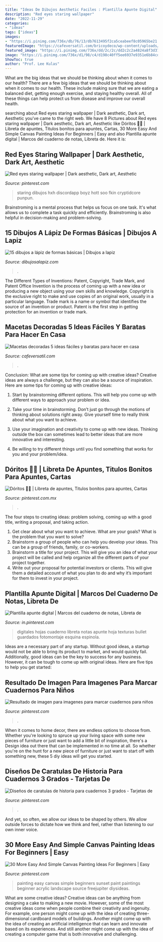 ```yaml
---
title: "Ideas De Dibujos Aesthetic Faciles : Plantilla Apunte Digital"
description: "Red eyes staring wallpaper"
date: "2022-11-29"
categories:
- "ideas"
tags: ["ideas"]
images:
- "https://i.pinimg.com/736x/db/76/13/db7613495f2ca5ceabeef8c05965be21.jpg"
featuredImage: "https://cafeversatil.com/bricoydeco/wp-content/uploads/2016/10/004-38.jpg"
featured_image: "https://i.pinimg.com/736x/dd/2c/2c/dd2c2c2a4824a8f3d3755402c276d30f.jpg"
image: "https://i.pinimg.com/736x/d1/98/c4/d198c40ff5ee6937e9351e6b84cdf331.jpg"
ShowToc: true
author: "Prof. Lee Kulas"
---
```



What are the big ideas that we should be thinking about when it comes to our health?
There are a few big ideas that we should be thinking about when it comes to our health. These include making sure that we are eating a balanced diet, getting enough exercise, and staying healthy overall. All of these things can help protect us from disease and improve our overall health.

	

		
searching about Red eyes staring wallpaper | Dark aesthetic, Dark art, Aesthetic you've came to the right web. We have 8 Pictures about Red eyes staring wallpaper | Dark aesthetic, Dark art, Aesthetic like Dóritos 🙂😘 | Libreta de apuntes, Titulos bonitos para apuntes, Cartas, 30 More Easy And Simple Canvas Painting Ideas For Beginners | Easy and also Plantilla apunte digital | Marcos del cuaderno de notas, Libreta de. Here it is:
		
    
## Red Eyes Staring Wallpaper | Dark Aesthetic, Dark Art, Aesthetic

<img loading=lazy src="https://i.pinimg.com/736x/dd/2c/2c/dd2c2c2a4824a8f3d3755402c276d30f.jpg" onerror="this.onerror=null;this.src='https://tse3.mm.bing.net/th?id=OIP.o6n-Ii05loP9p7i9AfyO3gHaHU&amp;pid=15.1';" alt="Red eyes staring wallpaper | Dark aesthetic, Dark art, Aesthetic">

_Source: pinterest.com_

>staring dibujos hxh discordapp boyz hott soo fkin cryptidcore punpun. 

	

Brainstroming is a mental process that helps us focus on one task. It's what allows us to complete a task quickly and efficiently. Brainstroming is also helpful in decision-making and problem-solving.

    
## 15 Dibujos A Lápiz De Formas Básicas | Dibujos A Lapiz

<img loading=lazy src="https://dibujosalapiz.com/wp-content/uploads/2014/12/15-dibujos-a-lápiz-de-formas-básicas-8.jpg" onerror="this.onerror=null;this.src='https://tse2.mm.bing.net/th?id=OIP.hHgcfEC7EwY7bAaEaYhsjAHaFY&amp;pid=15.1';" alt="15 dibujos a lápiz de formas básicas | Dibujos a lapiz">

_Source: dibujosalapiz.com_

>. 

	

The Different Types of Inventions: Patent, Copyright, Trade Mark, and Patent Office
Invention is the process of coming up with a new idea or producing a new object using your own skills and knowledge. Copyright is the exclusive right to make and use copies of an original work, usually in a particular language. Trade mark is a name or symbol that identifies the source of an invention or product. Patent is the first step in getting protection for an invention or trade mark.

    
## Macetas Decoradas 5 Ideas Fáciles Y Baratas Para Hacer En Casa

<img loading=lazy src="https://cafeversatil.com/bricoydeco/wp-content/uploads/2016/10/004-38.jpg" onerror="this.onerror=null;this.src='https://tse1.mm.bing.net/th?id=OIP.5eZDtwI0rAmi_ml5L2bdDAHaJ4&amp;pid=15.1';" alt="Macetas decoradas 5 ideas fáciles y baratas para hacer en casa">

_Source: cafeversatil.com_

>. 

	

Conclusion: What are some tips for coming up with creative ideas?
Creative ideas are always a challenge, but they can also be a source of inspiration. Here are some tips for coming up with creative ideas:
1. Start by brainstorming different options. This will help you come up with different ways to approach your problem or idea.

2. Take your time in brainstorming. Don’t just go through the motions of thinking about solutions right away. Give yourself time to really think about what you want to achieve.

3. Use your imagination and creativity to come up with new ideas. Thinking outside the box can sometimes lead to better ideas that are more innovative and interesting.

4. Be willing to try different things until you find something that works for you and your problem/idea.

    
## Dóritos 🙂😘 | Libreta De Apuntes, Titulos Bonitos Para Apuntes, Cartas

<img loading=lazy src="https://i.pinimg.com/736x/b7/38/48/b73848d0dca9cb2735cbdc0667957c59.jpg" onerror="this.onerror=null;this.src='https://tse4.mm.bing.net/th?id=OIP.e6kGgO43nuc8D73vI0L0HgHaJ3&amp;pid=15.1';" alt="Dóritos 🙂😘 | Libreta de apuntes, Titulos bonitos para apuntes, Cartas">

_Source: pinterest.com.mx_

>. 

	

The four steps to creating ideas: problem solving, coming up with a good title, writing a proposal, and taking action.
1. Get clear about what you want to achieve. What are your goals? What is the problem that you want to solve? 
2. Brainstorm a group of people who can help you develop your ideas. This can be a group of friends, family, or co-workers. 
3. Brainstorm a title for your project. This will give you an idea of what your project will be called and help organize all the different parts of your project together. 
4. Write out your proposal for potential investors or clients. This will give them a detailed account of what you plan to do and why it’s important for them to invest in your project.

    
## Plantilla Apunte Digital | Marcos Del Cuaderno De Notas, Libreta De

<img loading=lazy src="https://i.pinimg.com/736x/d1/98/c4/d198c40ff5ee6937e9351e6b84cdf331.jpg" onerror="this.onerror=null;this.src='https://tse3.mm.bing.net/th?id=OIP.pN-kZsYa1IeDtz7KU1YL_gHaJ3&amp;pid=15.1';" alt="Plantilla apunte digital | Marcos del cuaderno de notas, Libreta de">

_Source: in.pinterest.com_

>digitales hojas cuaderno libreta notas apunte hoja texturas bullet guardados fotomontaje esquina espinola. 

	

Ideas are a necessary part of any startup. Without good ideas, a startup would not be able to bring its product to market, and would quickly fail. Additionally, good ideas can be the key to success for any business. However, it can be tough to come up with original ideas. Here are five tips to help you get started: 

    
## Resultado De Imagen Para Imagenes Para Marcar Cuadernos Para Niños

<img loading=lazy src="https://i.pinimg.com/736x/db/76/13/db7613495f2ca5ceabeef8c05965be21.jpg" onerror="this.onerror=null;this.src='https://tse1.mm.bing.net/th?id=OIP.UVFL85v552nVxHKzCjpxzwHaJ4&amp;pid=15.1';" alt="Resultado de imagen para imagenes para marcar cuadernos para niños">

_Source: pinterest.com_

>. 

	

When it comes to home decor, there are endless options to choose from. Whether you're looking to spruce up your living space with some new pieces of furniture or just want to add a little bit of inspiration, there's a Design idea out there that can be implemented in no time at all. So whether you're on the hunt for a new piece of furniture or just want to start off with something new, these 5 diy ideas will get you started.

    
## Diseños De Caratulas De Historia Para Cuadernos 3 Grados - Tarjetas De

<img loading=lazy src="https://i.pinimg.com/736x/27/4e/76/274e7627fc357ddcd64f3dadaf516d8b.jpg" onerror="this.onerror=null;this.src='https://tse2.mm.bing.net/th?id=OIP.LxeZO18lT1CqAYskIAsVwQAAAA&amp;pid=15.1';" alt="Diseños de caratulas de historia para cuadernos 3 grados - Tarjetas de">

_Source: pinterest.com_

>. 

	

And yet, so often, we allow our ideas to be shaped by others. We allow outside forces to dictate how we think and feel, rather than listening to our own inner voice.

    
## 30 More Easy And Simple Canvas Painting Ideas For Beginners | Easy

<img loading=lazy src="https://i.pinimg.com/736x/41/72/72/4172720c03129b7ca5ad7d73ddb79c07.jpg" onerror="this.onerror=null;this.src='https://tse1.mm.bing.net/th?id=OIP.Qj1AVBbQm2ur_XeZ-7Y3VwHaF3&amp;pid=15.1';" alt="30 More Easy And Simple Canvas Painting Ideas For Beginners | Easy">

_Source: pinterest.com_

>painting easy canvas simple beginners sunset paint paintings beginner acrylic landscape source freejupiter diysideas. 

	

What are some creative ideas?
Creative ideas can be anything from designing a cake to making a new movie. However, some of the most creative ideas come when people combine their creativity and ingenuity. For example, one person might come up with the idea of creating three-dimensional cardboard models of buildings. Another might come up with the idea of creating an artificial intelligence that can learn and innovate based on its experiences. And still another might come up with the idea of creating a computer game that is both innovative and challenging.

